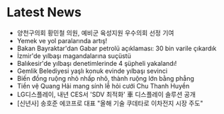# Latest News
-  양천구의회 황민철 의원, 예비군 육성지원 우수의회 선정 기여
-  Yemek ve yol paralarında artış!
-  Bakan Bayraktar'dan Gabar petrolü açıklaması: 30 bin varile çıkardık
-  İzmir'de yılbaşı magandalarına suçüstü
-  Balıkesir'de yılbaşı denetimlerinde 4 şüpheli yakalandı!
-  Gemlik Belediyesi yaşlı konuk evinde yılbaşı sevinci
-  Biến đồng ruộng nhỏ nhấp nhô, thành ruộng lớn bằng phẳng
-  Tiền vệ Quang Hải mang sính lễ hỏi cưới Chu Thanh Huyền
-  LG디스플레이, 내년 CES서 'SDV 최적화' 車 디스플레이 솔루션 공개
-  [신년사] 송호준 에코프로 대표 "올해 기술 쿠데타로 이차전지 시장 주도"
